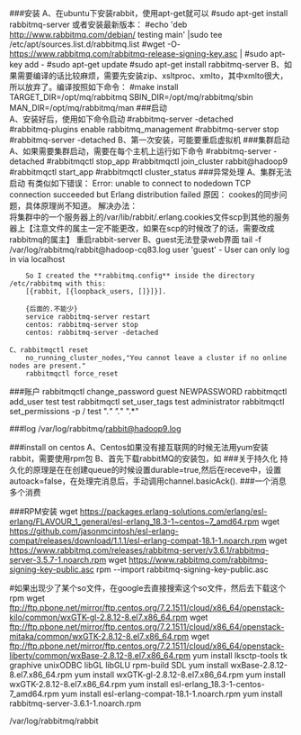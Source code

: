 ###安装
	A、在ubuntu下安装rabbit，使用apt-get就可以
		#sudo apt-get install rabbitmq-server
		或者安装最新版本：
		#echo 'deb http://www.rabbitmq.com/debian/ testing main' |sudo tee /etc/apt/sources.list.d/rabbitmq.list
		#wget -O- https://www.rabbitmq.com/rabbitmq-release-signing-key.asc |
        	#sudo apt-key add -
		#sudo apt-get update
 		#sudo apt-get install rabbitmq-server
	B、如果需要编译的话比较麻烦，需要先安装zip、xsltproc、xmlto，其中xmlto很大，所以放弃了。编译按照如下命令：
		#make install TARGET_DIR=/opt/mq/rabbitmq SBIN_DIR=/opt/mq/rabbitmq/sbin MAN_DIR=/opt/mq/rabbitmq/man 
###启动	
	A、安装好后，使用如下命令启动
		#rabbitmq-server -detached	
		#rabbitmq-plugins enable rabbitmq_management
		#rabbitmq-server stop
		#rabbitmq-server -detached
	B、第一次安装，可能要重启虚拟机
###集群启动
	A、如果需要集群启动，需要在每个主机上运行如下命令
		#rabbitmq-server -detached
 		#rabbitmqctl stop_app
  		#rabbitmqctl join_cluster rabbit@hadoop9
  		#rabbitmqctl start_app
		#rabbitmqctl cluster_status
###异常处理
	A、集群无法启动
		有类似如下错误：	Error: unable to connect to  nodedown TCP connection succeeded but Erlang distribution failed
		原因：			cookes的同步问题，具体原理尚不知道。
		解决办法：		
			将集群中的一个服务器上的/var/lib/rabbit/.erlang.cookies文件scp到其他的服务器上【注意文件的属主一定不能更改，如果在scp的时候改了的话，需要改成rabbitmq的属主】
			重启rabbit-server
	B、guest无法登录web界面
		tail -f /var/log/rabbitmq/rabbit\@hadoop-cq83.log 
		user 'guest' - User can only log in via localhost
		
		So I created the **rabbitmq.config** inside the directory /etc/rabbitmq with this:
		[{rabbit, [{loopback_users, []}]}].

		{后面的.不能少}
		service rabbitmq-server restart
		centos: rabbitmq-server stop
		centos:	rabbitmq-server -detached

	C、rabbitmqctl reset
		no_running_cluster_nodes,"You cannot leave a cluster if no online nodes are present."
		rabbitmqctl force_reset 
###账户
	rabbitmqctl  change_password guest NEWPASSWORD
	rabbitmqctl add_user test test
	rabbitmqctl set_user_tags test administrator
	rabbitmqctl set_permissions -p / test ".*" ".*" ".*"
	
###log
	/var/log/rabbitmq/rabbit@hadoop9.log

###install on centos
	A、Centos如果没有接互联网的时候无法用yum安装rabbit，需要使用rpm包
	B、首先下载rabbitMQ的安装包，如
###关于持久化
	持久化的原理是在在创建queue的时候设置durable=true,然后在receve中，设置autoack=false，在处理完消息后，手动调用channel.basicAck().
###一个消息多个消费
	

###RPM安装
wget https://packages.erlang-solutions.com/erlang/esl-erlang/FLAVOUR_1_general/esl-erlang_18.3-1~centos~7_amd64.rpm
wget https://github.com/jasonmcintosh/esl-erlang-compat/releases/download/1.1.1/esl-erlang-compat-18.1-1.noarch.rpm
wget https://www.rabbitmq.com/releases/rabbitmq-server/v3.6.1/rabbitmq-server-3.5.7-1.noarch.rpm
wget https://www.rabbitmq.com/rabbitmq-signing-key-public.asc
rpm --import rabbitmq-signing-key-public.asc

#如果出现少了某个so文件，在google去直接搜索这个so文件，然后去下载这个rpm
wget ftp://ftp.pbone.net/mirror/ftp.centos.org/7.2.1511/cloud/x86_64/openstack-kilo/common/wxGTK-gl-2.8.12-8.el7.x86_64.rpm
wget ftp://ftp.pbone.net/mirror/ftp.centos.org/7.2.1511/cloud/x86_64/openstack-mitaka/common/wxGTK-2.8.12-8.el7.x86_64.rpm
wget ftp://ftp.pbone.net/mirror/ftp.centos.org/7.2.1511/cloud/x86_64/openstack-liberty/common/wxBase-2.8.12-8.el7.x86_64.rpm
yum install lksctp-tools tk graphive unixODBC libGL libGLU rpm-build SDL
yum install wxBase-2.8.12-8.el7.x86_64.rpm
yum install wxGTK-gl-2.8.12-8.el7.x86_64.rpm
yum install wxGTK-2.8.12-8.el7.x86_64.rpm
yum install esl-erlang_18.3-1-centos-7_amd64.rpm
yum install esl-erlang-compat-18.1-1.noarch.rpm
yum install rabbitmq-server-3.6.1-1.noarch.rpm

/var/log/rabbitmq/rabbit